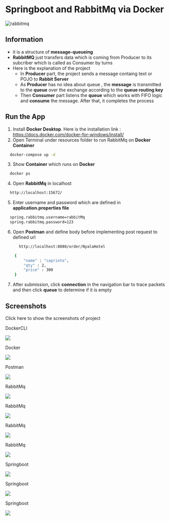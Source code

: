 
# Springboot and RabbitMq via Docker

![rabbitmq](./Screenshots/RabbitMq.png)

## Information

 - it is a structure of **message-queueing**
 - **RabbitMQ** just transfers data which is coming from Producer to its subcriber which is called as Consumer by turns
 - Here is the explanation of the project
    - In **Producer** part, the project sends a message containg text or POJO to **Rabbit Server**
    - As **Producer** has no idea about queue , the **message** is transmitted to the **queue** over the exchange according to the **queue routing key**
    - Then **Consumer** part listens the **queue** which works with FIFO logic and **consume** the message. After that, it completes the process
## Run the App
1) Install **Docker Desktop**. Here is the installation link : https://docs.docker.com/docker-for-windows/install/
2) Open Terminal under resources folder to run RabbitMq on **Docker Container**
```bash
  docker-compose up -d
```
3) Show **Container** which runs on **Docker**
```bash
  docker ps
```
4) Open **RabbitMq** in localhost
```bash
  http://localhost:15672/
```
5) Enter username and password which are defined in **application.properties file**
```bash
  spring.rabbitmq.username=rabbitMq
  spring.rabbitmq.password=123
```
6) Open **Postman** and define body before implementing post request to defined url
```bash
      http://localhost:8080/order/NyalaHotel

    {
        "name" : "caprieto",
        "qty" : 2,
        "price" : 300
    }

```
7) After submission, click **connection** in the navigation bar to trace packets and then click **queue** to determine if it is empty
## Screenshots
<detials>
<summary>Click here to show the screenshots of project</summary>
 <p> DockerCLI </p>
 <img src ="Screenshots/DockerCLI.png">
 <p> Docker </p>
 <img src ="Screenshots/Docker.png">
 <p> Postman </p>
 <img src ="Screenshots/Postman.png">
  <p> RabbitMq </p>
 <img src ="Screenshots/RabbitMq1.png">
  <p> RabbitMq </p>
 <img src ="Screenshots/RabbitMq2.png">
  <p> RabbitMq </p>
 <img src ="Screenshots/RabbitMq3.png">
  <p> RabbitMq </p>
 <img src ="Screenshots/RabbitMq4.png">
  <p> Springboot </p>
 <img src ="Screenshots/RabbitMq5.png">
  <p> Springboot </p>
 <img src ="Screenshots/Springboot.png">
  <p> Springboot </p>
 <img src ="Screenshots/Springboot1.png">
</details>

